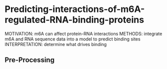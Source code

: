 # Predicting-interactions-of-m6A-regulated-RNA-binding-proteins
MOTIVATION: m6A can affect protein-RNA interactions
METHODS: integrate m6A and RNA sequence data into a model to predict binding sites
INTERPRETATION: determine what drives binding

## Pre-Processing
